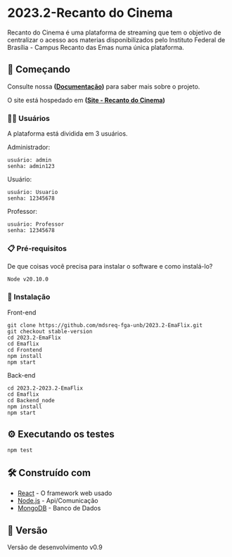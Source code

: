 # 2023.2-Recanto do Cinema

Recanto do Cinema é uma plataforma de streaming que tem o objetivo de centralizar o acesso aos materias disponibilizados pelo Instituto Federal de Brasília - Campus Recanto das Emas numa única plataforma.

## 🚀 Começando

Consulte nossa **([Documentação](https://mdsreq-fga-unb.github.io/2023.2-EmaFlix/))** para saber mais sobre o projeto.

O site está hospedado em **([Site - Recanto do Cinema](https://recantodocinema.vercel.app))**

### 👩‍💻 Usuários

A plataforma está dividida em 3 usuários.

Administrador:
```
usuário: admin
senha: admin123
```
Usuário:
```
usuário: Usuario
senha: 12345678
```
Professor:
```
usuário: Professor
senha: 12345678
```


### 📋 Pré-requisitos

De que coisas você precisa para instalar o software e como instalá-lo?

```
Node v20.10.0
```


### 🔧 Instalação
Front-end
```
git clone https://github.com/mdsreq-fga-unb/2023.2-EmaFlix.git
git checkout stable-version
cd 2023.2-EmaFlix
cd Emaflix
cd Frontend
npm install
npm start
```
Back-end

```
cd 2023.2-2023.2-EmaFlix
cd Emaflix
cd Backend_node
npm install
npm start
```


## ⚙️ Executando os testes

```
npm test
```

## 🛠️ Construído com

* [React](https://react.dev) - O framework web usado
* [Node.js](https://nodejs.org/en) - Api/Comunicação
* [MongoDB](https://www.mongodb.com/pt-br) - Banco de Dados
  

## 📌 Versão

Versão de desenvolvimento v0.9
